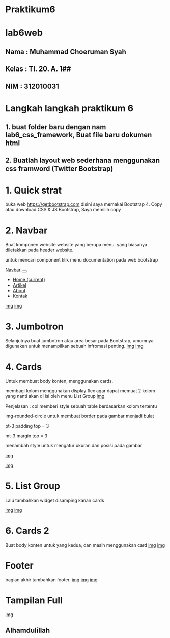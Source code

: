 # Praktikum6

# lab6web

## Nama : Muhammad Choeruman Syah ##
## Kelas : TI. 20. A. 1##
## NIM : 312010031 ##

# Langkah langkah praktikum 6

## 1. buat folder baru dengan nam lab6_css_framework, Buat file baru dokumen html
<!DOCTYPE html>
<html lang="en">
<head>
    <meta charset="UTF-8">
    <meta name="viewport" content="width=device-width, initial-scale=1.0">
    <title>lab6_css_framework</title>
    <link rel="stylesheet" href="https:cdn.jsdelivr.net/npm/bootstrap@4.6.1/dist/css/bootstrap.min.css" integrity="sha384-zCbKRCUGaJDkqS1kPbPd7TveP5iyJE0EjAuZQTgFLD2ylzuqKfdKlfG/eSrtxUkn" crossorigin="anonymous">
</head>
<body>
    
</body>
</html>

## 2. Buatlah layout web sederhana menggunakan css framword (Twitter Bootstrap)

# 1. Quick strat
buka web https://getbootstrap.com disini saya memakai Bootstrap 4. Copy atau download CSS & JS Bootstrap, Saya memilih copy
<!DOCTYPE html>
<html lang="en">
<head>
    <meta charset="UTF-8">
    <meta name="viewport" content="width=device-width, initial-scale=1.0">
    <title>lab6_css_framework</title>
    <link rel="stylesheet" href="https:cdn.jsdelivr.net/npm/bootstrap@4.6.1/dist/css/bootstrap.min.css" integrity="sha384-zCbKRCUGaJDkqS1kPbPd7TveP5iyJE0EjAuZQTgFLD2ylzuqKfdKlfG/eSrtxUkn" crossorigin="anonymous">
</head>
<body>
    <script src="https://cdn.jsdelivr.net/npm/jquery@3.5.1/dist/jquery.slim.min.js" integrity="sha384-DfXdz2htPH01sSSs5nCTpuj/zy4C+OGpamoFVy38MVBnE+IbbVYUew+OrCXaRkfj" crossorigin="anonymous"></script>
    <script src="https://cdn.jsdelivr.net/npm/bootstrap@4.6.1/dist/js/bootstrap.bundle.min.js" integrity="sha384-fQybjgWLrvvRgtW6bF1B7jaZrFsaBXjsOMm/tB9LTS58ONXgqbR9W8oWht/amnpF" crossorigin="anonymous"></script>
    
    
</body>
</html>

# 2. Navbar
Buat komponen website website yang berupa menu. yang biasanya diletakkan pada header website.

untuk mencari component klik menu documentation pada web bootstrap
<nav class="navbar navbar-expand-lg navbar-dark bg-primary">
        <a class="navbar-brand" href="#">Navbar</a>
        <button class="navbar-toggler" type="button" data-toggle="collapse" data-target="#navbarNav" aria-controls="navbarNav" aria-expanded="false" aria-label="Toggle navigation">
            <span class="navbar-toggler-icon"></span>
        </button>
        <div class="collapse navbar-collapse" id="navbarNav">
            <ul class="navbar-nav">
                <li class="nav-item active">
                    <a class="nav-link" href="#">Home <span class="sr-only">(current)</span></a>
                  </li>
                  <li class="nav-item">
                    <a class="nav-link" href="#">Artikel</a>
                  </li>
                  <li class="nav-item">
                    <a class="nav-link" href="#">About</a>
                  </li>
                  <li class="nav-item">
                    <a class="nav-link">Kontak</a>
                </li>
            </ul>
        </div>
    </nav>

[img](gambarlab6/gambarlab6.2.png)
[img](gambarlab6/gambarlab6.1.png)



# 3. Jumbotron
Selanjutnya buat jumbotron atau area besar pada Bootstrap, umumnya digunakan untuk menampilkan sebuah infromasi penting.
[img](gambarlab6/gambarlab6.3.png)
[img](gambarlab6/gambarlab6.4.png)

# 4. Cards
Untuk membuat body konten, menggunakan cards.

membagi kolom menggunakan display flex agar dapat memuat 2 kolom yang nanti akan di isi oleh menu List Group
[img](gambarlab6/gambarlab6.6.png)

Penjelasan :
col memberi style sebuah table berdasarkan kolom tertentu

img-rounded-circle untuk membuat border pada gambar menjadi bulat

pt-3 padding top = 3

mt-3 margin top = 3

menambah style untuk mengatur ukuran dan posisi pada gambar

[img](gambarlab6/gambarlab6.5.png)

[img](gambarlab6/gambarlab6.7.png)

# 5. List Group
Lalu tambahkan widget disamping kanan cards

[img](gambarlab6/gambarlab6.9.png)
[img](gambarlab6/gambarlab6.8.png)

# 6. Cards 2
Buat body konten untuk yang kedua, dan masih menggunakan card
[img](gambarlab6/gambarlab6.10.png)
[img](gambarlab6/gambarlab6.11.png)

# Footer
bagian akhir tambahkan footer.
[img](gambarlab6/gambarlab6.12.png)
[img](gambarlab6/gambarlab6.13.png)
[img](gambarlab6/gambarlab6.14.png)

# Tampilan Full
[img](gambarlab6/gambarlab6.15.png)
## Alhamdulillah





